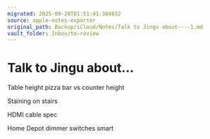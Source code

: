 ```yaml
---
migrated: 2025-09-20T01:51:41.304632
source: apple-notes-exporter
original_path: Backup/iCloud/Notes/Talk to Jingu about----1.md
vault_folder: Inbox/to-review
---
```

# Talk to Jingu about...

Table height pizza bar vs counter height 

Staining on stairs

HDMI cable spec

Home Depot dimmer switches smart
